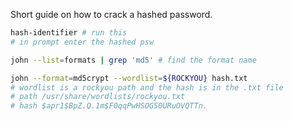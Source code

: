 Short guide on how to crack a hashed password.

```sh
hash-identifier # run this
# in prompt enter the hashed psw

john --list=formats | grep 'md5' # find the format name

john --format=md5crypt --wordlist=${ROCKYOU} hash.txt
# wordlist is a rockyou path and the hash is in the .txt file
# path /usr/share/wordlists/rockyou.txt
# hash $apr1$BpZ.Q.1m$F0qqPwHSOG50URuOVQTTn.
```